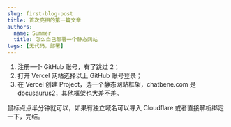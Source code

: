 ```yaml
---
slug: first-blog-post
title: 首次亮相的第一篇文章
authors:
  name: Summer
  title: 怎么自己部署一个静态网站
tags: [无代码，部署]
---
```

1. 注册一个 GitHub 账号，有了跳过 2；
2. 打开 Vercel 网站选择以上 GitHub 账号登录；
3. 在 Vercel 创建 Project，选一个静态网站框架，chatbene.com 是 docusaurus2，其他框架也大差不差。

鼠标点点半分钟就可以，如果有独立域名可以导入 Cloudflare 或者直接解析绑定一下，完结。
